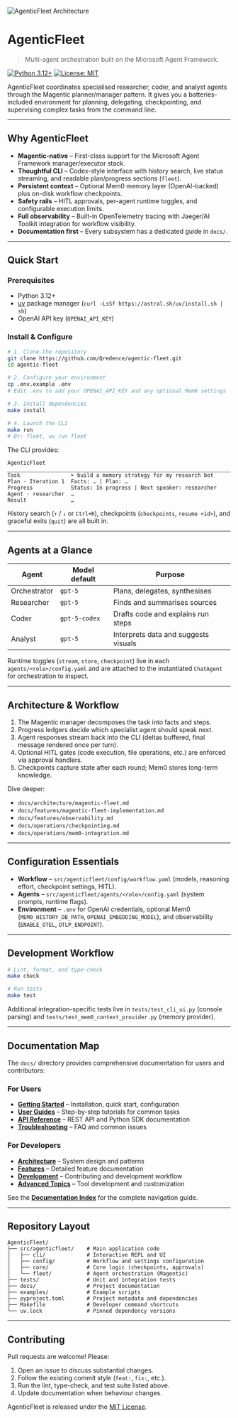 ![AgenticFleet Architecture](docs/afleet-preview.png)

# AgenticFleet

> Multi-agent orchestration built on the Microsoft Agent Framework.

[![Python 3.12+](https://img.shields.io/badge/python-3.12+-blue.svg)](https://www.python.org/downloads/)
[![License: MIT](https://img.shields.io/badge/License-MIT-yellow.svg)](./LICENSE)

AgenticFleet coordinates specialised researcher, coder, and analyst agents through the Magentic planner/manager pattern. It gives you a batteries-included environment for planning, delegating, checkpointing, and supervising complex tasks from the command line.

---

## Why AgenticFleet

- **Magentic-native** – First-class support for the Microsoft Agent Framework manager/executor stack.
- **Thoughtful CLI** – Codex-style interface with history search, live status streaming, and readable plan/progress sections (`fleet`).
- **Persistent context** – Optional Mem0 memory layer (OpenAI-backed) plus on-disk workflow checkpoints.
- **Safety rails** – HITL approvals, per-agent runtime toggles, and configurable execution limits.
- **Full observability** – Built-in OpenTelemetry tracing with Jaeger/AI Toolkit integration for workflow visibility.
- **Documentation first** – Every subsystem has a dedicated guide in `docs/`.

---

## Quick Start

### Prerequisites

- Python 3.12+
- [uv](https://docs.astral.sh/uv/) package manager (`curl -LsSf https://astral.sh/uv/install.sh | sh`)
- OpenAI API key (`OPENAI_API_KEY`)

### Install & Configure

```bash
# 1. Clone the repository
git clone https://github.com/Qredence/agentic-fleet.git
cd agentic-fleet

# 2. Configure your environment
cp .env.example .env
# Edit .env to add your OPENAI_API_KEY and any optional Mem0 settings

# 3. Install dependencies
make install

# 4. Launch the CLI
make run
# Or: fleet, uv run fleet
```

The CLI provides:

```text
AgenticFleet
________________________________________________________________________
Task                ➤ build a memory strategy for my research bot
Plan · Iteration 1  Facts: … | Plan: …
Progress            Status: In progress | Next speaker: researcher
Agent · researcher  …
Result              …
```

History search (`↑` / `↓` or `Ctrl+R`), checkpoints (`checkpoints`, `resume <id>`), and graceful exits (`quit`) are all built in.

---

## Agents at a Glance

| Agent        | Model default         | Purpose                              |
| ------------ | --------------------- | ------------------------------------ |
| Orchestrator | `gpt-5` | Plans, delegates, synthesises        |
| Researcher   | `gpt-5` | Finds and summarises sources         |
| Coder        | `gpt-5-codex` | Drafts code and explains run steps   |
| Analyst      | `gpt-5` | Interprets data and suggests visuals |

Runtime toggles (`stream`, `store`, `checkpoint`) live in each `agents/<role>/config.yaml` and are attached to the instantiated `ChatAgent` for orchestration to inspect.

---

## Architecture & Workflow

1. The Magentic manager decomposes the task into facts and steps.
2. Progress ledgers decide which specialist agent should speak next.
3. Agent responses stream back into the CLI (deltas buffered, final message rendered once per turn).
4. Optional HITL gates (code execution, file operations, etc.) are enforced via approval handlers.
5. Checkpoints capture state after each round; Mem0 stores long-term knowledge.

Dive deeper:

- `docs/architecture/magentic-fleet.md`
- `docs/features/magentic-fleet-implementation.md`
- `docs/features/observability.md`
- `docs/operations/checkpointing.md`
- `docs/operations/mem0-integration.md`

---

## Configuration Essentials

- **Workflow** – `src/agenticfleet/config/workflow.yaml` (models, reasoning effort, checkpoint settings, HITL).
- **Agents** – `src/agenticfleet/agents/<role>/config.yaml` (system prompts, runtime flags).
- **Environment** – `.env` for OpenAI credentials, optional Mem0 (`MEM0_HISTORY_DB_PATH`, `OPENAI_EMBEDDING_MODEL`), and observability (`ENABLE_OTEL`, `OTLP_ENDPOINT`).

---

## Development Workflow

```bash
# Lint, format, and type-check
make check

# Run tests
make test
```

Additional integration-specific tests live in `tests/test_cli_ui.py` (console parsing) and `tests/test_mem0_context_provider.py` (memory provider).

---

## Documentation Map

The `docs/` directory provides comprehensive documentation for users and contributors:

### For Users
- **[Getting Started](docs/getting-started/)** – Installation, quick start, configuration
- **[User Guides](docs/guides/)** – Step-by-step tutorials for common tasks
- **[API Reference](docs/api/)** – REST API and Python SDK documentation
- **[Troubleshooting](docs/troubleshooting/)** – FAQ and common issues

### For Developers
- **[Architecture](docs/architecture/)** – System design and patterns
- **[Features](docs/features/)** – Detailed feature documentation
- **[Development](docs/operations/)** – Contributing and development workflow
- **[Advanced Topics](docs/advanced/)** – Tool development and customization

See the **[Documentation Index](docs/README.md)** for the complete navigation guide.

---

## Repository Layout

```
AgenticFleet/
├── src/agenticfleet/    # Main application code
│   ├── cli/             # Interactive REPL and UI
│   ├── config/          # Workflow and settings configuration
│   ├── core/            # Core logic (checkpoints, approvals)
│   └── fleet/           # Agent orchestration (Magentic)
├── tests/               # Unit and integration tests
├── docs/                # Project documentation
├── examples/            # Example scripts
├── pyproject.toml       # Project metadata and dependencies
├── Makefile             # Developer command shortcuts
└── uv.lock              # Pinned dependency versions
```

---

## Contributing

Pull requests are welcome! Please:

1. Open an issue to discuss substantial changes.
2. Follow the existing commit style (`feat:`, `fix:`, etc.).
3. Run the lint, type-check, and test suite listed above.
4. Update documentation when behaviour changes.

AgenticFleet is released under the [MIT License](./LICENSE).
